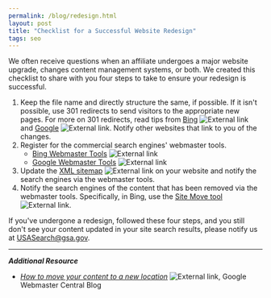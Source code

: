 ```yaml
---
permalink: /blog/redesign.html
layout: post
title: "Checklist for a Successful Website Redesign"
tags: seo 
---
```

We often receive questions when an affiliate undergoes a major website upgrade, changes content management systems, or both. We created this checklist to share with you four steps to take to ensure your redesign is successful.

1. Keep the file name and directly structure the same, if possible. If it isn't possible, use 301 redirects to send visitors to the appropriate new pages. For more on 301 redirects, read tips from [Bing](http://www.bing.com/blogs/site_blogs/b/webmaster/archive/2011/10/06/managing-redirects-301s-302s-and-canonicals.aspx) ![External link](https://9fddeb862c037f6d2190-f1564c64756a8cfee25b6b19953b1d23.ssl.cf2.rackcdn.com/external_link.gif) and [Google](https://support.google.com/webmasters/answer/93633) ![External link](https://9fddeb862c037f6d2190-f1564c64756a8cfee25b6b19953b1d23.ssl.cf2.rackcdn.com/external_link.gif). Notify other websites that link to you of the changes.
2. Register for the commercial search engines' webmaster tools.  
    * [Bing Webmaster Tools](http://www.bing.com/toolbox/webmaster) ![External link](https://9fddeb862c037f6d2190-f1564c64756a8cfee25b6b19953b1d23.ssl.cf2.rackcdn.com/external_link.gif)   
    * [Google Webmaster Tools](https://www.google.com/webmasters/tools/home?hl=en) ![External link](https://9fddeb862c037f6d2190-f1564c64756a8cfee25b6b19953b1d23.ssl.cf2.rackcdn.com/external_link.gif)
3. Update the [XML sitemap](http://www.sitemaps.org) ![External link](https://9fddeb862c037f6d2190-f1564c64756a8cfee25b6b19953b1d23.ssl.cf2.rackcdn.com/external_link.gif) on your website and notify the search engines via the webmaster tools.
4. Notify the search engines of the content that has been removed via the webmaster tools. Specifically, in Bing, use the [Site Move tool](http://www.bing.com/blogs/site_blogs/b/webmaster/archive/2013/03/15/bing-wmt-launches-site-move-tool.aspx) ![External link](https://9fddeb862c037f6d2190-f1564c64756a8cfee25b6b19953b1d23.ssl.cf2.rackcdn.com/external_link.gif).

If you've undergone a redesign, followed these four steps, and you still don't see your content updated in your site search results, please notify us at <USASearch@gsa.gov>.

--- 

***Additional Resource***

* *[How to move your content to a new location](http://googlewebmastercentral.blogspot.com/2012/04/how-to-move-your-content-to-new.html)* ![External link](https://9fddeb862c037f6d2190-f1564c64756a8cfee25b6b19953b1d23.ssl.cf2.rackcdn.com/external_link.gif), Google Webmaster Central Blog